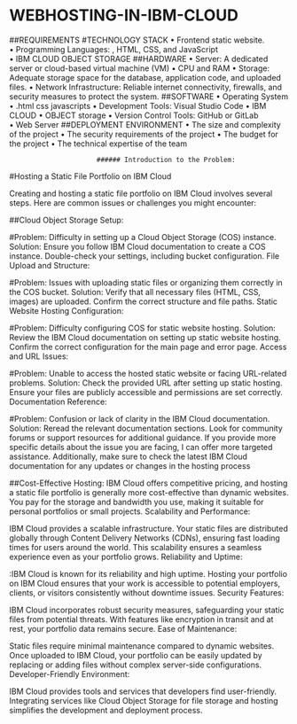 # WEBHOSTING-IN-IBM-CLOUD

##REQUIREMENTS 
#TECHNOLOGY STACK 
•	Frontend static website.  
•	Programming Languages: , HTML, CSS, and JavaScript  
•	IBM CLOUD OBJECT STORAGE
##HARDWARE 
•	Server: A dedicated server or cloud-based virtual machine (VM) 
•	CPU and RAM 
•	Storage: Adequate storage space for the database, application code, and uploaded files. 
•	Network Infrastructure: Reliable internet connectivity, firewalls, and security measures to protect the system. 
##SOFTWARE 
•	Operating System 
•	.html css javascripts
•	Development Tools: Visual Studio Code 
•	IBM CLOUD
•	OBJECT storage
•	Version Control Tools: GitHub or GitLab  
•	Web Server 
##DEPLOYMENT ENVIRONMENT 
•	The size and complexity of the project 
•	The security requirements of the project 
•	The budget for the project 
•	The technical expertise of the team 



                          ###### Introduction to the Problem:
#Hosting a Static File Portfolio on IBM Cloud

Creating and hosting a static file portfolio on IBM Cloud involves several steps. Here are common issues or challenges you might encounter:

##Cloud Object Storage Setup:

#Problem: Difficulty in setting up a Cloud Object Storage (COS) instance.
Solution: Ensure you follow IBM Cloud documentation to create a COS instance. Double-check your settings, including bucket configuration.
File Upload and Structure:

#Problem: Issues with uploading static files or organizing them correctly in the COS bucket.
Solution: Verify that all necessary files (HTML, CSS, images) are uploaded. Confirm the correct structure and file paths.
Static Website Hosting Configuration:

#Problem: Difficulty configuring COS for static website hosting.
Solution: Review the IBM Cloud documentation on setting up static website hosting. Confirm the correct configuration for the main page and error page.
Access and URL Issues:

#Problem: Unable to access the hosted static website or facing URL-related problems.
Solution: Check the provided URL after setting up static hosting. Ensure your files are publicly accessible and permissions are set correctly.
Documentation Reference:

#Problem: Confusion or lack of clarity in the IBM Cloud documentation.
Solution: Reread the relevant documentation sections. Look for community forums or support resources for additional guidance.
If you provide more specific details about the issue you are facing, I can offer more targeted assistance. Additionally, make sure to check the latest IBM Cloud documentation for any updates or changes in the hosting process




##Cost-Effective Hosting:
IBM Cloud offers competitive pricing, and hosting a static file portfolio is generally more cost-effective than dynamic websites. You pay for the storage and bandwidth you use, making it suitable for personal portfolios or small projects.
Scalability and Performance:

IBM Cloud provides a scalable infrastructure. Your static files are distributed globally through Content Delivery Networks (CDNs), ensuring fast loading times for users around the world. This scalability ensures a seamless experience even as your portfolio grows.
Reliability and Uptime:

:IBM Cloud is known for its reliability and high uptime. Hosting your portfolio on IBM Cloud ensures that your work is accessible to potential employers, clients, or visitors consistently without downtime issues.
Security Features:

IBM Cloud incorporates robust security measures, safeguarding your static files from potential threats. With features like encryption in transit and at rest, your portfolio data remains secure.
Ease of Maintenance:

 Static files require minimal maintenance compared to dynamic websites. Once uploaded to IBM Cloud, your portfolio can be easily updated by replacing or adding files without complex server-side configurations.
Developer-Friendly Environment:

IBM Cloud provides tools and services that developers find user-friendly. Integrating services like Cloud Object Storage for file storage and hosting simplifies the development and deployment process.
